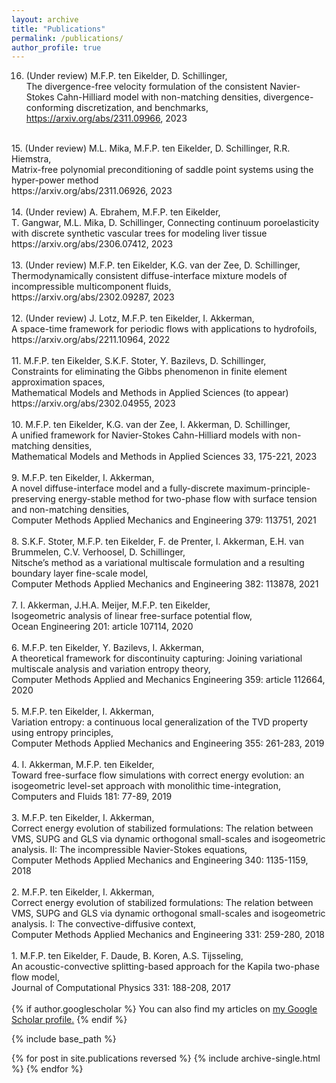```yaml
---
layout: archive
title: "Publications"
permalink: /publications/
author_profile: true
---
```


16. (Under review) M.F.P. ten Eikelder, D. Schillinger, <br>
The divergence-free velocity formulation of the consistent Navier-Stokes Cahn-Hilliard model with non-matching densities, divergence-conforming discretization, and benchmarks, <br>
https://arxiv.org/abs/2311.09966, 2023 <br>
<br>
15. (Under review) M.L. Mika, M.F.P. ten Eikelder, D. Schillinger, R.R. Hiemstra, <br>
Matrix-free polynomial preconditioning of saddle point systems using the hyper-power method <br>
https://arxiv.org/abs/2311.06926, 2023 <br>
<br>
14. (Under review) A. Ebrahem, M.F.P. ten Eikelder, <br>
T. Gangwar, M.L. Mika, D. Schillinger, Connecting continuum poroelasticity with discrete synthetic vascular trees for modeling liver tissue <br>
https://arxiv.org/abs/2306.07412, 2023 <br>
<br>
13. (Under review) M.F.P. ten Eikelder, K.G. van der Zee, D. Schillinger, <br>
Thermodynamically consistent diffuse-interface mixture models of incompressible multicomponent fluids, <br>
https://arxiv.org/abs/2302.09287, 2023 <br>
<br>
12. (Under review) J. Lotz, M.F.P. ten Eikelder, I. Akkerman, <br>
A space-time framework for periodic flows with applications to hydrofoils, <br>
https://arxiv.org/abs/2211.10964, 2022 <br>
<br>
11. M.F.P. ten Eikelder, S.K.F. Stoter, Y. Bazilevs, D. Schillinger, <br>
Constraints for eliminating the Gibbs phenomenon in finite element approximation spaces, <br>
Mathematical Models and Methods in Applied Sciences (to appear) <br>
https://arxiv.org/abs/2302.04955, 2023 <br>
<br>
10. M.F.P. ten Eikelder, K.G. van der Zee, I. Akkerman, D. Schillinger,<br>
A unified framework for Navier-Stokes Cahn-Hilliard models with non-matching densities, <br>
Mathematical Models and Methods in Applied Sciences 33, 175-221, 2023 <br>
<br>
9. M.F.P. ten Eikelder, I. Akkerman, <br>
A novel diffuse-interface model and a fully-discrete maximum-principle-preserving energy-stable method for two-phase flow with
surface tension and non-matching densities,<br>
Computer Methods Applied Mechanics and Engineering 379: 113751, 2021<br>
<br>
8. S.K.F. Stoter, M.F.P. ten Eikelder, F. de Prenter, I. Akkerman, E.H. van Brummelen, C.V. Verhoosel, D. Schillinger, <br>
Nitsche’s method as a variational multiscale formulation and a resulting boundary layer fine-scale model, <br>
Computer Methods Applied Mechanics and Engineering 382: 113878, 2021 <br>
<br>
7. I. Akkerman, J.H.A. Meijer, M.F.P. ten Eikelder, <br>
Isogeometric analysis of linear free-surface potential flow, <br>
Ocean Engineering 201: article 107114, 2020 <br>
<br>
6. M.F.P. ten Eikelder, Y. Bazilevs, I. Akkerman,<br>
A theoretical framework for discontinuity capturing: Joining variational multiscale analysis and variation entropy
theory,<br>
Computer Methods Applied and Mechanics Engineering 359: article 112664, 2020 <br>
<br>
5. M.F.P. ten Eikelder, I. Akkerman, <br>
Variation entropy: a continuous local generalization of the TVD property using entropy principles, <br>
Computer Methods Applied Mechanics and Engineering 355: 261-283, 2019 <br>
<br>
4. I. Akkerman, M.F.P. ten Eikelder,<br>
Toward free-surface flow simulations with correct energy evolution: an isogeometric level-set approach with monolithic time-integration,<br>
Computers and Fluids 181: 77-89, 2019 <br>
<br>
3. M.F.P. ten Eikelder, I. Akkerman,<br>
Correct energy evolution of stabilized formulations: The relation between VMS, SUPG and GLS via dynamic orthogonal small-scales and isogeometric analysis. II: The incompressible Navier-Stokes equations,<br>
Computer Methods Applied Mechanics and Engineering 340: 1135-1159, 2018 <br>
<br>
2. M.F.P. ten Eikelder, I. Akkerman, <br>
Correct energy evolution of stabilized formulations: The relation between VMS, SUPG and GLS via dynamic orthogonal small-scales and isogeometric analysis. I: The convective-diffusive context, <br>
Computer Methods Applied Mechanics and Engineering 331: 259-280, 2018 <br>
<br>
1. M.F.P. ten Eikelder, F. Daude, B. Koren, A.S. Tijsseling, <br>
An acoustic-convective splitting-based approach for the Kapila two-phase flow model, <br>
Journal of Computational Physics 331: 188-208, 2017 <br>
<br>
{% if author.googlescholar %}
  You can also find my articles on <u><a href="{{author.googlescholar}}">my Google Scholar profile</a>.</u>
{% endif %}

{% include base_path %}

{% for post in site.publications reversed %}
  {% include archive-single.html %}
{% endfor %}
